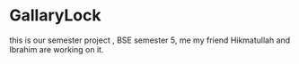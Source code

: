 # GallaryLock
this is our semester project , BSE semester 5, me my friend Hikmatullah and Ibrahim are working on it.
